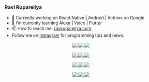 ### Ravi Rupareliya

- 🔭 Currently working on React Native | Android | Actions on Google
- 🌱 I’m currently learning Alexa | Voice | Flutter
- 📫 How to reach me: [ravirupareliya.com](https://ravirupareliya.com)
- Follow me on [Instagram](https://www.instagram.com/ravi.rupareliya/) for programming tips and news.

<a href="https://www.instagram.com/ravi.rupareliya/" target="_blank">
<!-- insta-feed:START-->
<p align="center">
<img align="center" src=https://scontent-iad3-2.cdninstagram.com/v/t51.2885-15/327550959_1292206241325951_2492268949373342933_n.webp?stp=dst-jpg_e35_s150x150&_nc_ht=scontent-iad3-2.cdninstagram.com&_nc_cat=103&_nc_ohc=ScWRWrE0HlkAX8mnH36&edm=AKEQFekBAAAA&ccb=7-5&oh=00_AfAj3YwSSRG-juirI9otK4cVo9b5jeuX6rMeKd7TDHOE4w&oe=641480B6&_nc_sid=035b3a />
<img align="center" src=https://scontent-iad3-2.cdninstagram.com/v/t51.2885-15/326256887_1216267405629782_5084984015649362726_n.webp?stp=dst-jpg_e35_s150x150&_nc_ht=scontent-iad3-2.cdninstagram.com&_nc_cat=102&_nc_ohc=0N_35QMyWSMAX-gXJJV&edm=AKEQFekBAAAA&ccb=7-5&oh=00_AfC5DMSYl1gFECVETwZI2T0RcrIjDUZI3g68UH2mE4RJXw&oe=6413882F&_nc_sid=035b3a />
<img align="center" src=https://scontent-iad3-2.cdninstagram.com/v/t51.2885-15/324847574_671752137982456_540356321904405085_n.webp?stp=dst-jpg_e35_s150x150&_nc_ht=scontent-iad3-2.cdninstagram.com&_nc_cat=104&_nc_ohc=cwT3JRjplUEAX9NTAOH&edm=AKEQFekBAAAA&ccb=7-5&oh=00_AfCm26Td2LjuFWqYDQLO_sODGXWKYWbjDyyyYa-sDJzaAw&oe=64150A1E&_nc_sid=035b3a />
</p>
<p align="center">
<img align="center" src=https://scontent-iad3-2.cdninstagram.com/v/t51.2885-15/323103557_1578566989253281_6253889369928417640_n.webp?stp=dst-jpg_e35_s150x150&_nc_ht=scontent-iad3-2.cdninstagram.com&_nc_cat=101&_nc_ohc=g0aPF-DZlbMAX8TjAYV&edm=AKEQFekBAAAA&ccb=7-5&oh=00_AfDtXif_D-ncuf9CDlMZ3_e2FTjPI9KMVi3QQu2GDg1xVw&oe=6414D6B5&_nc_sid=035b3a />
<img align="center" src=https://scontent-iad3-2.cdninstagram.com/v/t51.2885-15/241172230_146598524308348_2627229086716801357_n.jpg?stp=dst-jpg_e35_s150x150&_nc_ht=scontent-iad3-2.cdninstagram.com&_nc_cat=104&_nc_ohc=J6ELN1QKmpoAX9rt2jM&edm=AKEQFekBAAAA&ccb=7-5&oh=00_AfDXwWNgTb8WTDvi-_ojogM6-7JAq5ZPC2hGwmbm3mKQxQ&oe=64150001&_nc_sid=035b3a />
<img align="center" src=https://scontent-iad3-2.cdninstagram.com/v/t51.2885-15/122425343_1572645589603046_1626634953961554534_n.jpg?stp=dst-jpg_e35_s150x150&_nc_ht=scontent-iad3-2.cdninstagram.com&_nc_cat=102&_nc_ohc=Axd045uuLIwAX_bG_1d&edm=AKEQFekBAAAA&ccb=7-5&oh=00_AfDttcG9FPLNNvybWO2cRP1I31ML1gORxKmiBHU2KcMt2Q&oe=6414BD8B&_nc_sid=035b3a />
</p>
<p align="center">
<img align="center" src=https://scontent-iad3-2.cdninstagram.com/v/t51.2885-15/119471335_3325605627530848_5783608158621298966_n.jpg?stp=dst-jpg_e35_s150x150&_nc_ht=scontent-iad3-2.cdninstagram.com&_nc_cat=104&_nc_ohc=eV8zNMYSfEEAX-oYppA&edm=AKEQFekBAAAA&ccb=7-5&oh=00_AfB_q5P6F_tweW0OCMRWpf2Hj5jbeH_bd4xz3Vrs2qxHdw&oe=64146A8B&_nc_sid=035b3a />
<img align="center" src=https://scontent-iad3-2.cdninstagram.com/v/t51.2885-15/118735524_155532192843864_2438830621806811548_n.jpg?stp=dst-jpg_e35_s150x150&_nc_ht=scontent-iad3-2.cdninstagram.com&_nc_cat=100&_nc_ohc=iZ4G57lJUvMAX9cvqeQ&edm=AKEQFekBAAAA&ccb=7-5&oh=00_AfCVEPtx75GH4Ef5-x0ufuTtTAwQEug1VtGSSgpuZC-O0w&oe=641454A2&_nc_sid=035b3a />
<img align="center" src=https://scontent-iad3-2.cdninstagram.com/v/t51.2885-15/118358282_793232521422249_4194198869826492121_n.jpg?stp=dst-jpg_e35_s150x150&_nc_ht=scontent-iad3-2.cdninstagram.com&_nc_cat=109&_nc_ohc=I8t30q0cOOAAX-XrK6V&edm=AKEQFekBAAAA&ccb=7-5&oh=00_AfCohyfCpbvSEgopoQmwvPkmfIsEN2_CmrjQsrvPUos3nA&oe=6413AF78&_nc_sid=035b3a />
</p>
<p align="center">
<img align="center" src=https://scontent-iad3-2.cdninstagram.com/v/t51.2885-15/118083536_653646245259286_4437462516989252087_n.jpg?stp=dst-jpg_e35_s150x150&_nc_ht=scontent-iad3-2.cdninstagram.com&_nc_cat=110&_nc_ohc=r5fqLDyDLSsAX8YubVy&edm=AKEQFekBAAAA&ccb=7-5&oh=00_AfAtBHPGLB1aqYphD4GoAP6HWMhTBRGEjJCPxZFaxrPwZg&oe=6413E4D8&_nc_sid=035b3a />
<img align="center" src=https://scontent-iad3-2.cdninstagram.com/v/t51.2885-15/118175330_604822603490734_6882222491011634628_n.jpg?stp=dst-jpg_e35_s150x150&_nc_ht=scontent-iad3-2.cdninstagram.com&_nc_cat=110&_nc_ohc=PdfKIMYl-PgAX95ech9&edm=AKEQFekBAAAA&ccb=7-5&oh=00_AfDvlyOZpM1bPpzRvIDkHflbKlhxPFWomNf9XsNQQx5SYA&oe=6413C5BB&_nc_sid=035b3a />
<img align="center" src=https://scontent-iad3-2.cdninstagram.com/v/t51.2885-15/117801930_118850686597100_8281062695853943386_n.jpg?stp=dst-jpg_e35_s150x150&_nc_ht=scontent-iad3-2.cdninstagram.com&_nc_cat=108&_nc_ohc=W1oonwoCDN8AX89jwD_&edm=AKEQFekBAAAA&ccb=7-5&oh=00_AfC8qzCxY0mfdrUGfFMWfui40V5jR9zVVzXtXKB54O2ySg&oe=6413E0F4&_nc_sid=035b3a />
</p>

<!-- insta-feed:END-->
</a>
